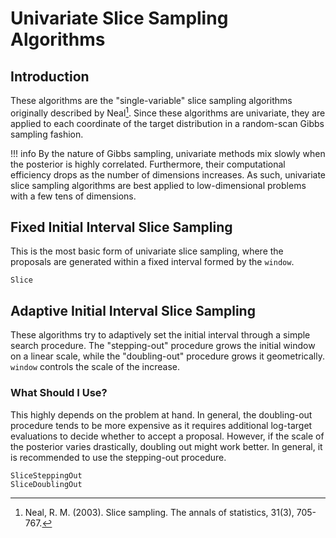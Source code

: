 
# Univariate Slice Sampling Algorithms

## Introduction
These algorithms are the "single-variable" slice sampling algorithms originally described by Neal[^N2003].
Since these algorithms are univariate, they are applied to each coordinate of the target distribution in a random-scan Gibbs sampling fashion.

!!! info
    By the nature of Gibbs sampling, univariate methods mix slowly when the posterior is highly correlated.
    Furthermore, their computational efficiency drops as the number of dimensions increases.
    As such, univariate slice sampling algorithms are best applied to low-dimensional problems with a few tens of dimensions.


## Fixed Initial Interval Slice Sampling 
This is the most basic form of univariate slice sampling, where the proposals are generated within a fixed interval formed by the `window`.


```@docs
Slice
```

## Adaptive Initial Interval Slice Sampling

These algorithms try to adaptively set the initial interval through a simple search procedure.
The "stepping-out" procedure grows the initial window on a linear scale, while the "doubling-out" procedure grows it geometrically.
`window` controls the scale of the increase.

### What Should I Use?
This highly depends on the problem at hand.
In general, the doubling-out procedure tends to be more expensive as it requires additional log-target evaluations to decide whether to accept a proposal.
However, if the scale of the posterior varies drastically, doubling out might work better.
In general, it is recommended to use the stepping-out procedure.

```@docs
SliceSteppingOut
SliceDoublingOut
```

[^N2003]: Neal, R. M. (2003). Slice sampling. The annals of statistics, 31(3), 705-767.

